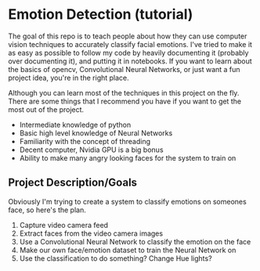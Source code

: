 # Emotion Detection (tutorial)
The goal of this repo is to teach people about how they can use computer 
vision techniques to accurately classify facial emotions. I've tried to make it as easy as possible
to follow my code by heavily documenting it (probably over documenting it), and putting it in notebooks.
If you want to learn about the basics of opencv, Convolutional Neural Networks, 
or just want a fun project idea, you're in the right place.

Although you can learn most of the techniques in this project on the fly. 
There are some things that I recommend you have if you want to get the most out of the project.
- Intermediate knowledge of python
- Basic high level knowledge of Neural Networks
- Familiarity with the concept of threading
- Decent computer, Nvidia GPU is a big bonus
- Ability to make many angry looking faces for the system to train on

## Project Description/Goals
Obviously I'm trying to create a system to classify emotions on someones face, so here's the plan.
1. Capture video camera feed
2. Extract faces from the video camera images
3. Use a Convolutional Neural Network to classify the emotion on the face
4. Make our own face/emotion dataset to train the Neural Network on
5. Use the classification to do something? Change Hue lights?


